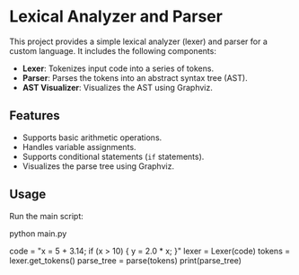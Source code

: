 # Lexical Analyzer and Parser

This project provides a simple lexical analyzer (lexer) and parser for a custom language. It includes the following components:

- **Lexer**: Tokenizes input code into a series of tokens.
- **Parser**: Parses the tokens into an abstract syntax tree (AST).
- **AST Visualizer**: Visualizes the AST using Graphviz.

## Features

- Supports basic arithmetic operations.
- Handles variable assignments.
- Supports conditional statements (`if` statements).
- Visualizes the parse tree using Graphviz.

## Usage

Run the main script:

python main.py

code = "x = 5 + 3.14; if (x > 10) { y = 2.0 * x; }"
lexer = Lexer(code)
tokens = lexer.get_tokens()
parse_tree = parse(tokens)
print(parse_tree)